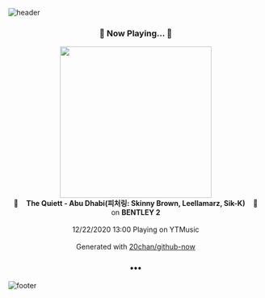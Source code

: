 ![header](https://capsule-render.vercel.app/api?type=wave&height=170&section=header&text=Hi.%20I'm%20SHIFT&fontColor=090707&fontAlignX=45&fontAlignY=65&fontSize=100)

<h3 align="center">🎵 Now Playing... 🎵</h3>
<p align="center">
  <a href="https://music.youtube.com/channel/UC8UpjJOF1-iDw04kGk3liSw">
    <img width="300" src="https://lh3.googleusercontent.com/5JfxElh_SkcsS_epZ1QkNGZxq9CNHo7kZEvNlJJK8zpI155JxTSLqJhovRtrxggcC3T2LJ1hpY_F0bQ">
  </a>
  <br>
  🎵&nbsp&nbsp&nbsp <b>The Quiett - Abu Dhabi(피처링: Skinny Brown, Leellamarz, Sik-K)</b> &nbsp&nbsp&nbsp🎵
  <br>
  on <b>BENTLEY 2</b>
  
  <br />
  <br />
  12/22/2020 13:00 Playing on YTMusic
  <br />
  <br />
  Generated with <a href="https://github.com/20chan/github-now">20chan/github-now</a>
</p>

<h3 align="center">•••</h3>

![footer](https://capsule-render.vercel.app/api?type=wave&height=150&section=footer)
